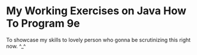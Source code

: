# My Working Exercises on Java How To Program 9e
To showcase my skills to lovely person who gonna be scrutinizing this right now. ^_^
